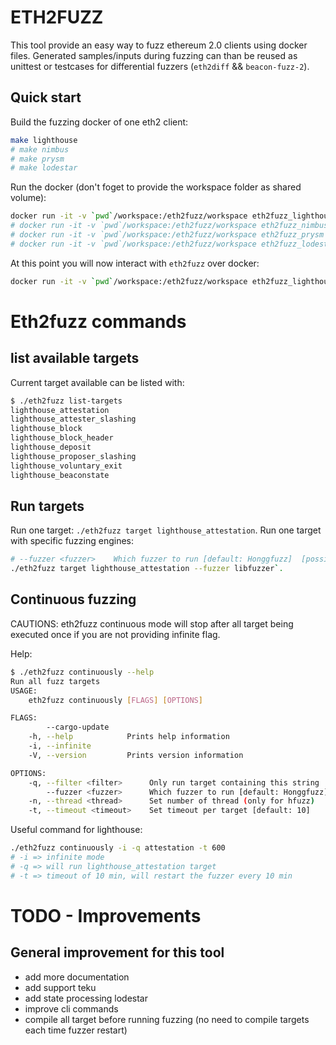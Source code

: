 # ETH2FUZZ

This tool provide an easy way to fuzz ethereum 2.0 clients using docker files.
Generated samples/inputs during fuzzing can than be reused as unittest or testcases for differential fuzzers (`eth2diff` && `beacon-fuzz-2`).


## Quick start

Build the fuzzing docker of one eth2 client:
``` sh
make lighthouse
# make nimbus
# make prysm
# make lodestar
```

Run the docker (don't foget to provide the workspace folder as shared volume):
``` sh
docker run -it -v `pwd`/workspace:/eth2fuzz/workspace eth2fuzz_lighthouse
# docker run -it -v `pwd`/workspace:/eth2fuzz/workspace eth2fuzz_nimbus
# docker run -it -v `pwd`/workspace:/eth2fuzz/workspace eth2fuzz_prysm
# docker run -it -v `pwd`/workspace:/eth2fuzz/workspace eth2fuzz_lodestar
``` 

At this point you will now interact with `eth2fuzz` over docker:
``` sh
docker run -it -v `pwd`/workspace:/eth2fuzz/workspace eth2fuzz_lighthouse help
```


# Eth2fuzz commands

## list available targets

Current target available can be listed with:
```sh
$ ./eth2fuzz list-targets
lighthouse_attestation
lighthouse_attester_slashing
lighthouse_block
lighthouse_block_header
lighthouse_deposit
lighthouse_proposer_slashing
lighthouse_voluntary_exit
lighthouse_beaconstate
```

## Run targets

Run one target: `./eth2fuzz target lighthouse_attestation`.
Run one target with specific fuzzing engines:
``` sh
# --fuzzer <fuzzer>    Which fuzzer to run [default: Honggfuzz]  [possible values: Afl, Honggfuzz, Libfuzzer]
./eth2fuzz target lighthouse_attestation --fuzzer libfuzzer`.
```

## Continuous fuzzing 

CAUTIONS: eth2fuzz continuous mode will stop after all target being executed once if you are not providing infinite flag.

Help:
``` sh
$ ./eth2fuzz continuously --help
Run all fuzz targets
USAGE:
    eth2fuzz continuously [FLAGS] [OPTIONS]

FLAGS:
        --cargo-update    
    -h, --help            Prints help information
    -i, --infinite        
    -V, --version         Prints version information

OPTIONS:
    -q, --filter <filter>      Only run target containing this string
        --fuzzer <fuzzer>      Which fuzzer to run [default: Honggfuzz]  [possible values: Afl, Honggfuzz, Libfuzzer]
    -n, --thread <thread>      Set number of thread (only for hfuzz)
    -t, --timeout <timeout>    Set timeout per target [default: 10]
```

Useful command for lighthouse:
``` sh
./eth2fuzz continuously -i -q attestation -t 600
# -i => infinite mode
# -q => will run lighthouse_attestation target
# -t => timeout of 10 min, will restart the fuzzer every 10 min
```

# TODO - Improvements

## General improvement for this tool

- add more documentation
- add support teku
- add state processing lodestar
- improve cli commands
- compile all target before running fuzzing (no need to compile targets each time fuzzer restart)
